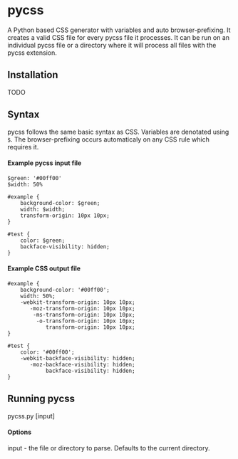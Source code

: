 pycss
=====

A Python based CSS generator with variables and auto browser-prefixing. It creates a valid CSS file for every pycss file it processes. It can be run on an individual pycss file or a directory where it will process all files with the pycss extension.

Installation
------------

TODO

Syntax
------

pycss follows the same basic syntax as CSS. Variables are denotated using `$`. The browser-prefixing occurs automaticaly on any CSS rule which requires it.

#### Example pycss input file

	$green: '#00ff00'
	$width: 50%
	
	#example {
		background-color: $green;
		width: $width;
		transform-origin: 10px 10px;
	}
	
	#test {
		color: $green;
		backface-visibility: hidden;
	}

#### Example CSS output file

	#example {
		background-color: '#00ff00';
		width: 50%;
		-webkit-transform-origin: 10px 10px;
		   -moz-transform-origin: 10px 10px;
			-ms-transform-origin: 10px 10px;
			 -o-transform-origin: 10px 10px;
				transform-origin: 10px 10px;
	}
	
	#test {
		color: '#00ff00';
		-webkit-backface-visibility: hidden;
		   -moz-backface-visibility: hidden;
				backface-visibility: hidden;
	}


Running pycss
-------------

pycss.py [input]

#### Options

input - the file or directory to parse. Defaults to the current directory. 

    